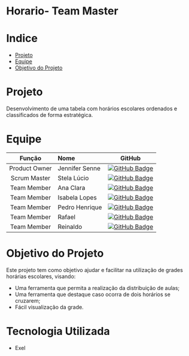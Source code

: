 # Horario- Team Master
# Indice

* [Projeto](#Projeto)
* [Equipe](#Equipe)
* [Objetivo do Projeto](#Objetivo-do-projeto)

# Projeto

Desenvolvimento de uma tabela com horários escolares ordenados e classificados de forma estratégica. 

# Equipe

|    Função     | Nome                                  |                                                                                                                                                      GitHub                                                                                                                                                      |
| :-----------: | :------------------------------------ | :-------------------------------------------------------------------------------------------------------------------------------------------------------------------------------------------------------------------------------------------------------------------------------------------------------------------------: |
| Product Owner |   Jennifer Senne      |      [![GitHub Badge](https://img.shields.io/badge/GitHub-111217?style=flat-square&logo=github&logoColor=white)](https://github.com/Senne15)              |
| Scrum Master  |   Stela Lúcio |              [![GitHub Badge](https://img.shields.io/badge/GitHub-111217?style=flat-square&logo=github&logoColor=white)](https://github.com/StelaLucio)     |
| Team Member   |   Ana Clara              |    [![GitHub Badge](https://img.shields.io/badge/GitHub-111217?style=flat-square&logo=github&logoColor=white)](https://github.com/nahclarasilvas)        |
|  Team Member  |   Isabela Lopes                 | [![GitHub Badge](https://img.shields.io/badge/GitHub-111217?style=flat-square&logo=github&logoColor=white)](https://github.com/isaprina)        |
|  Team Member  |   Pedro Henrique                 | [![GitHub Badge](https://img.shields.io/badge/GitHub-111217?style=flat-square&logo=github&logoColor=white)](https://github.com/pedromartins29)   |
|  Team Member  |   Rafael     |           [![GitHub Badge](https://img.shields.io/badge/GitHub-111217?style=flat-square&logo=github&logoColor=white)](https://github.com/Rafaelael)          |
|  Team Member  |   Reinaldo   |           [![GitHub Badge](https://img.shields.io/badge/GitHub-111217?style=flat-square&logo=github&logoColor=white)](https://github.com/Rei1Mariano)          |

# Objetivo do Projeto

Este projeto tem como objetivo ajudar e facilitar na utilização de grades horárias escolares, visando:
* Uma ferramenta que permita a realização da distribuição de aulas;
* Uma ferramenta que destaque caso ocorra de dois horários se cruzarem;
* Fácil visualização da grade.

# Tecnologia Utilizada
* Exel

  
